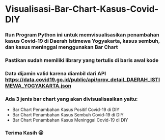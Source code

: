 # Visualisasi-Bar-Chart-Kasus-Covid-DIY
### Run Program Python ini untuk memvisualisasikan penambahan kasus Covid-19 di Daerah Istimewa Yogyakarta, kasus sembuh, dan kasus meninggal menggunakan Bar Chart
### Pastikan sudah memiliki library yang tertulis di baris awal kode
### Data dijamin valid karena diambil dari API https://data.covid19.go.id/public/api/prov_detail_DAERAH_ISTIMEWA_YOGYAKARTA.json 
### Ada 3 jenis bar chart yang akan divisualisasikan yaitu:
- Bar Chart Penambahan Kasus Positif Covid-19 di DIY
- Bar Chart Penambahan Kasus Sembuh Covid-19 di DIY
- Bar Chart Penambahan Kasus Meninggal Covid-19 di DIY
### Terima Kasih 😀
